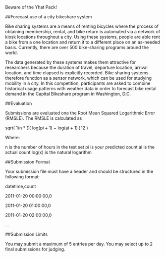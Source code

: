 Beware of the Yhat Pack!


##Forecast use of a city bikeshare system

Bike sharing systems are a means of renting bicycles where the process of obtaining membership, rental, and bike return is automated via a network of kiosk locations throughout a city. Using these systems, people are able rent a bike from a one location and return it to a different place on an as-needed basis. Currently, there are over 500 bike-sharing programs around the world.

The data generated by these systems makes them attractive for researchers because the duration of travel, departure location, arrival location, and time elapsed is explicitly recorded. Bike sharing systems therefore function as a sensor network, which can be used for studying mobility in a city. In this competition, participants are asked to combine historical usage patterns with weather data in order to forecast bike rental demand in the Capital Bikeshare program in Washington, D.C.


##Evaluation

Submissions are evaluated one the Root Mean Squared Logarithmic Error (RMSLE). The RMSLE is calculated as

sqrt( 1/n * ∑( log(pi + 1) − log(ai + 1) )^2 )

Where:

n is the number of hours in the test set
pi is your predicted count
ai is the actual count
log(x) is the natural logarithm


##Submission Format

Your submission file must have a header and should be structured in the following format:

datetime,count

2011-01-20 00:00:00,0

2011-01-20 01:00:00,0

2011-01-20 02:00:00,0

...


##Submission Limits

You may submit a maximum of 5 entries per day.
You may select up to 2 final submissions for judging.
